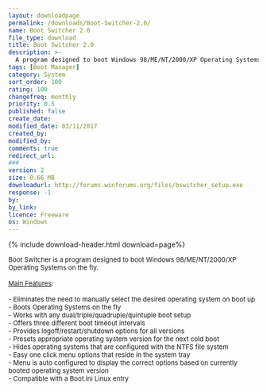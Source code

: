 ```yaml
---
layout: downloadpage
permalink: /downloads/Boot-Switcher-2,0/
name: Boot Switcher 2.0
file_type: download
title: Boot Switcher 2.0
description: >-
  A program designed to boot Windows 98/ME/NT/2000/XP Operating Systems on the fly
tags: [Boot Manager]
category: System
sort_order: 100
rating: 100
changefreq: monthly
priority: 0.5
published: false
create_date:
modified_date: 03/11/2017
created_by:
modified_by:
comments: true
redirect_url:
###
version: 2
size: 0.66 MB
downloadurl: http://forums.winforums.org/files/bswitcher_setup.exe
response: -1
by:
by_link:
licence: Freeware
os: Windows
---
```


{% include download-header.html download=page%}

<p style="fix-download-text !important">
<p><font size="2">Boot Switcher is a program designed to boot Windows 98/ME/NT/2000/XP Operating Systems on the fly. <br />
<br />
<u>Main Features</u>: <br />
<br />
- Eliminates the need to manually select the desired operating system on boot up <br />
- Boots Operating Systems on the fly <br />
- Works with any dual/triple/quadruple/quintuple boot setup <br />
- Offers three different boot timeout intervals <br />
- Provides logoff/restart/shutdown options for all versions <br />
- Presets appropriate operating system version for the next cold boot <br />
- Hides operating systems that are configured with the NTFS file system <br />
- Easy one click menu options that reside in the system tray <br />
- Menu is auto configured to display the correct options based on currently booted operating system version <br />
- Compatible with a Boot.ini Linux entry</font></p></p>
